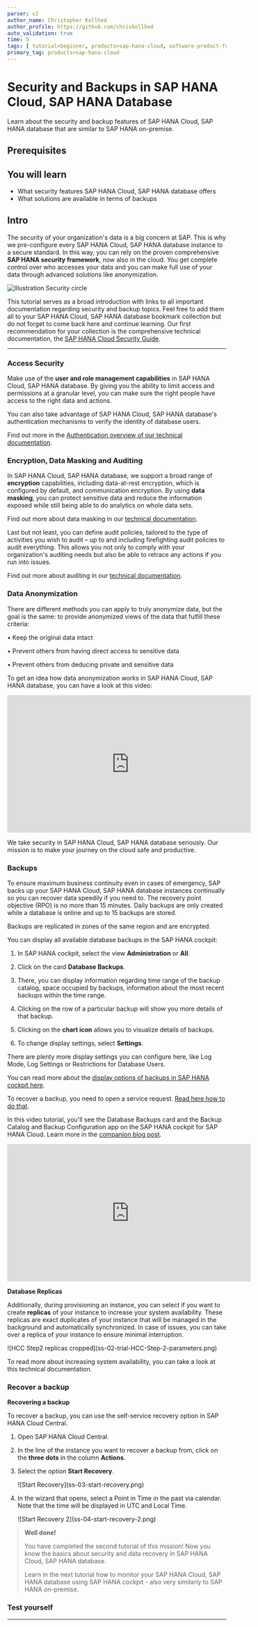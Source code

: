 ```yaml
---
parser: v2
author_name: Christopher Kollhed
author_profile: https://github.com/chriskollhed
auto_validation: true
time: 5
tags: [ tutorial>beginner, products>sap-hana-cloud, software-product-function>sap-hana-cloud\,-sap-hana-database, products>sap-hana]
primary_tag: products>sap-hana-cloud
---
```


# Security and Backups in SAP HANA Cloud, SAP HANA Database
<!-- description --> Learn about the security and backup features of SAP HANA Cloud, SAP HANA database that are similar to SAP HANA on-premise.

## Prerequisites
## You will learn
- What security features SAP HANA Cloud, SAP HANA database offers
- What solutions are available in terms of backups


## Intro
The security of your organization's data is a big concern at SAP. This is why we pre-configure every SAP HANA Cloud, SAP HANA database instance to a secure standard. In this way, you can rely on the proven comprehensive **SAP HANA security framework**, now also in the cloud. You get complete control over who accesses your data and you can make full use of your data through advanced solutions like anonymization.

![Illustration Security circle](ss-01-illustration-security-circle-only.png)

This tutorial serves as a broad introduction with links to all important documentation regarding security and backup topics. Feel free to add them all to your SAP HANA Cloud, SAP HANA database bookmark collection but do not forget to come back here and continue learning. Our first recommendation for your collection is the comprehensive technical documentation, the [SAP HANA Cloud Security Guide](https://help.sap.com/viewer/c82f8d6a84c147f8b78bf6416dae7290/LATEST/en-US/c3d9889e3c9843bdb834e9eb56f1b041.html).


---

### Access Security

Make use of the **user and role management capabilities** in SAP HANA Cloud, SAP HANA database. By giving you the ability to limit access and permissions at a granular level, you can make sure the right people have access to the right data and actions.

You can also take advantage of SAP HANA Cloud, SAP HANA database's authentication mechanisms to verify the identity of database users.

Find out more in the [Authentication overview of our technical documentation](https://help.sap.com/viewer/c82f8d6a84c147f8b78bf6416dae7290/LATEST/en-US/db60da90bb5710149e358d50a7361419.html).




### Encryption, Data Masking and Auditing

In SAP HANA Cloud, SAP HANA database, we support a broad range of **encryption** capabilities, including data-at-rest encryption, which is configured by default, and communication encryption.
By using **data masking**, you can protect sensitive data and reduce the information exposed while still being able to do analytics on whole data sets.

Find out more about data masking in our [technical documentation](https://help.sap.com/viewer/c82f8d6a84c147f8b78bf6416dae7290/LATEST/en-US/aaa8d28740ea4cfd907d5a70017b1633.html).

Last but not least, you can define audit policies, tailored to the type of activities you wish to audit – up to and including firefighting audit policies to audit everything. This allows you not only to comply with your organization's auditing needs but also be able to retrace any actions if you run into issues.

Find out more about auditing in our [technical documentation](https://help.sap.com/viewer/c82f8d6a84c147f8b78bf6416dae7290/LATEST/en-US/ddcb6ed2bb5710148183db80e4aca49b.html).





### Data Anonymization


There are different methods you can apply to truly anonymize data, but the goal is the same: to provide anonymized views of the data that fulfill these criteria:

•	Keep the original data intact

•	Prevent others from having direct access to sensitive data

•	Prevent others from deducing private and sensitive data


To get an idea how data anonymization works in SAP HANA Cloud, SAP HANA database, you can have a look at this video:

<iframe width="560" height="315" src="https://microlearning.opensap.com/embed/secure/iframe/entryId/1_6448scfq/uiConfId/43091531" frameborder="0" allowfullscreen></iframe>

We take security in SAP HANA Cloud, SAP HANA database seriously. Our mission is to make your journey on the cloud safe and productive.



### Backups


To ensure maximum business continuity even in cases of emergency, SAP backs up your SAP HANA Cloud, SAP HANA database instances continually so you can recover data speedily if you need to. The recovery point objective (RPO) is no more than 15 minutes. Daily backups are only created while a database is online and up to 15 backups are stored.

Backups are replicated in zones of the same region and are encrypted.

You can display all available database backups in the SAP HANA cockpit:

1.	In SAP HANA cockpit, select the view **Administration** or **All**.

2.	Click on the card **Database Backups**.

3.	There, you can display information regarding time range of the backup catalog, space occupied by backups, information about the most recent backups within the time range.

4.	Clicking on the row of a particular backup will show you more details of that backup.

5.	Clicking on the **chart icon** allows you to visualize details of backups.

6.	To change display settings, select **Settings**.

There are plenty more display settings you can configure here, like Log Mode, Log Settings or Restrictions for Database Users.

You can read more about the [display options of backups in SAP HANA cockpit here](https://help.sap.com/viewer/9630e508caef4578b34db22014998dba/LATEST/en-US/a9ec27c9b42b44218948d645bdcec1da.html).

To recover a backup, you need to open a service request. [Read here how to do that](https://help.sap.com/viewer/db19c7071e5f4101837e23f06e576495/LATEST/en-US/918e714867e1409da47fa01ce03ba8f3.html).

In this video tutorial, you'll see the Database Backups card and the Backup Catalog and Backup Configuration app on the SAP HANA cockpit for SAP HANA Cloud. Learn more in the [companion blog post](https://blogs.sap.com/2020/04/21/sap-hana-cloud-whats-new-and-changed-database-backups/).

<iframe width="560" height="315" src="https://www.youtube.com/embed/xWBVnmqey0E" frameborder="0" allowfullscreen></iframe>

**Database Replicas**

Additionally, during provisioning an instance, you can select if you want to create **replicas** of your instance to increase your system availability. These replicas are exact duplicates of your instance that will be managed in the background and automatically synchronized. In case of issues, you can take over a replica of your instance to ensure minimal interruption.

<!-- border -->![HCC Step2 replicas cropped](ss-02-trial-HCC-Step-2-parameters.png)

To read more about increasing system availability, you can take a look at this technical documentation.



### Recover a backup


**Recovering a backup**

To recover a backup, you can use the self-service recovery option in SAP HANA Cloud Central.

1.	Open SAP HANA Cloud Central.

2.	In the line of the instance you want to recover a backup from, click on the **three dots** in the column **Actions**.

3.	Select the option **Start Recovery**.

    <!-- border -->![Start Recovery](ss-03-start-recovery.png)

4.	In the wizard that opens, select a Point in Time in the past via calendar. Note that the time will be displayed in UTC and Local Time.

    <!-- border -->![Start Recovery 2](ss-04-start-recovery-2.png)

> **Well done!**
>
> You have completed the second tutorial of this mission! Now you know the basics about security and data recovery in SAP HANA Cloud, SAP HANA database.
>
> Learn in the next tutorial how to monitor your SAP HANA Cloud, SAP HANA database using SAP HANA cockpit - also very similarly to SAP HANA on-premise.



### Test yourself






---
